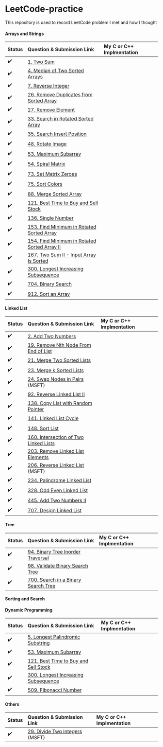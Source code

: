 # LeetCode-practice
This repository is used to record LeetCode problem I met and how I thought

#### Arrays and Strings
|Status             |Question & Submission Link            | My C or C++ Implmentation               |
|:------------------|:-------------------------------------|:----------------------------------------|
|:heavy_check_mark: | [1. Two Sum](https://leetcode.com/problems/two-sum/) | |
|:heavy_check_mark: | [4. Median of Two Sorted Arrays](https://leetcode.com/problems/median-of-two-sorted-arrays/) | |
|:heavy_check_mark: | [7. Reverse Integer](https://leetcode.com/problems/reverse-integer/)
|:heavy_check_mark: | [26. Remove Duplicates from Sorted Array](https://leetcode.com/problems/remove-duplicates-from-sorted-array/) | |
|:heavy_check_mark: | [27. Remove Element](https://leetcode.com/problems/remove-element/) | |
|:heavy_check_mark: | [33. Search in Rotated Sorted Array](https://leetcode.com/problems/search-in-rotated-sorted-array/) | |
|:heavy_check_mark: | [35. Search Insert Position](https://leetcode.com/problems/search-insert-position/) | |
|:heavy_check_mark: | [48. Rotate Image](https://leetcode.com/problemset/all/?topicSlugs=array&page=1&status=AC) | |
|:heavy_check_mark: | [53. Maximum Subarray](https://leetcode.com/problems/maximum-subarray/) | |
|:heavy_check_mark: | [54. Spiral Matrix](https://leetcode.com/problems/spiral-matrix) | |
|:heavy_check_mark: | [73. Set Matrix Zeroes](https://leetcode.com/problems/set-matrix-zeroes) | |
|:heavy_check_mark: | [75. Sort Colors](https://leetcode.com/problems/sort-colors) | |
|:heavy_check_mark: | [88. Merge Sorted Array](https://leetcode.com/problems/merge-sorted-array) | |
|:heavy_check_mark: | [121. Best Time to Buy and Sell Stock](https://leetcode.com/problems/best-time-to-buy-and-sell-stock) | |
|:heavy_check_mark: | [136. Single Number](https://leetcode.com/problems/single-number) | |
|:heavy_check_mark: | [153. Find Minimum in Rotated Sorted Array](https://leetcode.com/problems/find-minimum-in-rotated-sorted-array/) | |
|:heavy_check_mark: | [154. Find Minimum in Rotated Sorted Array II](https://leetcode.com/problems/find-minimum-in-rotated-sorted-array-ii/) | |
|:heavy_check_mark: | [167. Two Sum II - Input Array Is Sorted](https://leetcode.com/problems/two-sum-ii-input-array-is-sorted) | |
|:heavy_check_mark: | [300. Longest Increasing Subsequence](https://leetcode.com/problems/longest-increasing-subsequence) | |
|:heavy_check_mark: | [704. Binary Search](https://leetcode.com/problems/binary-search)
|:heavy_check_mark: | [912. Sort an Array](https://leetcode.com/problems/sort-an-array)


#### Linked List
|Status             |Question & Submission Link            | My C or C++ Implmentation               |
|:------------------|:-------------------------------------|:----------------------------------------|
|:heavy_check_mark: | [2. Add Two Numbers](https://leetcode.com/problems/add-two-numbers)
|:heavy_check_mark: | [19. Remove Nth Node From End of List](https://leetcode.com/problems/remove-nth-node-from-end-of-list)
|:heavy_check_mark: | [21. Merge Two Sorted Lists](https://leetcode.com/problems/merge-two-sorted-lists)
|:heavy_check_mark: | [23. Merge k Sorted Lists](https://leetcode.com/problems/merge-k-sorted-lists)
|:heavy_check_mark: |[24. Swap Nodes in Pairs](https://leetcode.com/problems/swap-nodes-in-pairs) (MSFT)
|:heavy_check_mark: |[92. Reverse Linked List II](https://leetcode.com/problems/reverse-linked-list-ii)
|:heavy_check_mark: |[138. Copy List with Random Pointer](https://leetcode.com/problems/copy-list-with-random-pointer)
|:heavy_check_mark: |[141. Linked List Cycle](https://leetcode.com/problems/linked-list-cycle)
|:heavy_check_mark: |[148. Sort List](https://leetcode.com/problems/sort-list)
|:heavy_check_mark: |[160. Intersection of Two Linked Lists](https://leetcode.com/problems/intersection-of-two-linked-lists)
|:heavy_check_mark: |[203. Remove Linked List Elements](https://leetcode.com/problems/remove-linked-list-elements)
|:heavy_check_mark: |[206. Reverse Linked List](https://leetcode.com/problems/reverse-linked-list) (MSFT)
|:heavy_check_mark: |[234. Palindrome Linked List](https://leetcode.com/problems/palindrome-linked-list)
|:heavy_check_mark: |[328. Odd Even Linked List](https://leetcode.com/problems/odd-even-linked-list)
|:heavy_check_mark: |[445. Add Two Numbers II](https://leetcode.com/problems/add-two-numbers-ii)
|:heavy_check_mark: |[707. Design Linked List](https://leetcode.com/problems/design-linked-list)


#### Tree
|Status             |Question & Submission Link            | My C or C++ Implmentation               |
|:------------------|:-------------------------------------|:----------------------------------------|
|:heavy_check_mark: |[94. Binary Tree Inorder Traversal](https://leetcode.com/problems/binary-tree-inorder-traversal)
|:heavy_check_mark: |[98. Validate Binary Search Tree](https://leetcode.com/problems/validate-binary-search-tree)
|:heavy_check_mark: |[700. Search in a Binary Search Tree](https://leetcode.com/problems/search-in-a-binary-search-tree)

#### Sorting and Search


#### Dynamic Programming
|Status             |Question & Submission Link            | My C or C++ Implmentation               |
|:------------------|:-------------------------------------|:----------------------------------------|
|:heavy_check_mark: |[5. Longest Palindromic Substring](https://leetcode.com/problems/longest-palindromic-substring)
|:heavy_check_mark: |[53. Maximum Subarray](https://leetcode.com/problems/maximum-subarray)
|:heavy_check_mark: |[121. Best Time to Buy and Sell Stock](https://leetcode.com/problems/best-time-to-buy-and-sell-stock)
|:heavy_check_mark: |[300. Longest Increasing Subsequence](https://leetcode.com/problems/longest-increasing-subsequence)
|:heavy_check_mark: |[509. Fibonacci Number](https://leetcode.com/problems/fibonacci-number)

#### Others
|Status             |Question & Submission Link            | My C or C++ Implmentation               |
|:------------------|:-------------------------------------|:----------------------------------------|
|:heavy_check_mark: |[29. Divide Two Integers](https://leetcode.com/problems/divide-two-integers) (MSFT)

